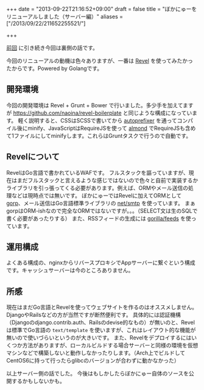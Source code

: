 +++
date = "2013-09-22T21:16:52+09:00"
draft = false
title = "ぼかにゅーをリニューアルしました（サーバー編）"
aliases = ["/2013/09/22/211652255521/"]

+++

[前回](http://plog.la/naoina/2013/09/22/122917854959/) に引き続き今回は裏側の話です。

今回のリニューアルの動機は色々ありますが、一番は [Revel](http://robfig.github.io/revel/) を使ってみたかったからです。Powered by Golangです。


## 開発環境

今回の開発環境は Revel + Grunt + Bower で行いました。多少手を加えてますが https://github.com/naoina/revel-boilerplate と同じような構成になっています。
軽く説明すると、CSSはSCSSで書いてから [autoprefixer](https://github.com/ai/autoprefixer) を通ってコンパイル後にminify、JavaScriptはRequireJSを使って [almond](https://github.com/jrburke/almond) でRequireJSも含めて1ファイルにしてminifyします。これらはGruntタスクで行うので自動です。


## Revelについて

RevelはGo言語で書かれているWAFです。
フルスタックを謳っていますが、現在はまだフルスタックと言えるような感じではないので色々と自前で実装するかライブラリを引っ張ってくる必要があります。例えば、ORMやメール送信の処理などは現時点では無いです。
ぼかにゅーではRevelに加えてORMとして [gorp](https://github.com/coopernurse/gorp)、メール送信はGo言語標準ライブラリの [net/smtp](http://golang.org/pkg/net/smtp/) を使っています。
まぁgorpはORM-ishなので完全なORMではないですが。。。（SELECT文は生のSQLで書く必要があったりする）
また、RSSフィードの生成には [gorilla/feeds](https://github.com/gorilla/feeds) を使っています。


## 運用構成

よくある構成の、nginxからリバースプロキシでAppサーバーに繋ぐという構成です。キャッシュサーバーは今のところありません。


## 所感

現在はまだGo言語とRevelを使ってウェブサイトを作るのはオススメしません。DjangoやRailsなどの方が当然ですが断然便利です。
具体的には認証機構（Djangoのdjango.contrib.auth、Railsのdevise的なもの）が無いのと、Revelは標準でGo言語の `text/template` を使いますが、これはレイアウト的な機能が無いので使いづらいというのが大きいです。
また、Revelをデプロイするにはいくつか方法がありますが、ローカルビルドする場合サーバーと同様の環境を仮想マシンなどで構築しないと動作しなかったりします。（Arch上でビルドしてCentOS6に持って行ったらglibcのバージョンが合わずに動かなかった）

以上サーバー側の話でした。
今後はもしかしたらぼかにゅー自体のソースを公開するかもしないかも。
